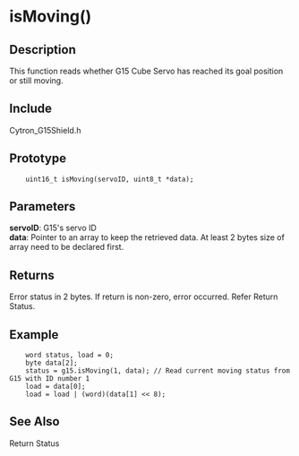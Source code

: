 # isMoving() #

## Description ##
This function reads whether G15 Cube Servo has reached its goal position or still moving.

## Include ##
Cytron_G15Shield.h

## Prototype ##
		uint16_t isMoving(servoID, uint8_t *data);

## Parameters ##
**servoID**: G15's servo ID<br/>
**data**: Pointer to an array to keep the retrieved data. At least 2 bytes size of array need to be declared first.

## Returns ##
Error status in 2 bytes. If return is non-zero, error occurred. Refer Return Status.

## Example ##
		word status, load = 0;
		byte data[2];
		status = g15.isMoving(1, data); // Read current moving status from G15 with ID number 1
		load = data[0];
		load = load | (word)(data[1] << 8);

## See Also ##
Return Status